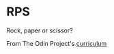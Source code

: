 # RPS
Rock, paper or scissor?

From The Odin Project's [curriculum](http://www.theodinproject.com/courses/web-development-101/lessons/rock-paper-scissors)

